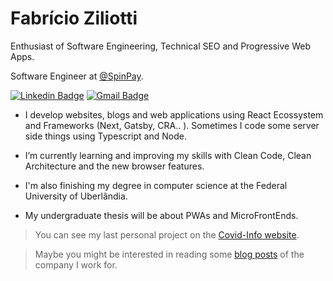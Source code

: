 
# Fabrício Ziliotti

Enthusiast of Software Engineering, Technical SEO and Progressive Web Apps.

Software Engineer at [@SpinPay](https://spinpay.com.br/).

[![Linkedin Badge](https://img.shields.io/badge/-Fabricio%20Ziliotti-9984d5?style=flat-square&logo=Linkedin&logoColor=white&link=https://www.linkedin.com/in/fabricioziliotti/)](https://www.linkedin.com/in/fabricioziliotti/)    [![Gmail Badge](https://img.shields.io/badge/-ffz.ziliotti@gmail.com-9984d5?style=flat-square&logo=Gmail&logoColor=white&link=mailto:ffz.ziliotti@gmail.com)](mailto:ffz.ziliotti@gmail.com)

- I develop websites, blogs and web applications using React Ecossystem and Frameworks (Next, Gatsby, CRA.. ). Sometimes I code some server side things using Typescript and Node.

- I’m currently learning and improving my skills with Clean Code, Clean Architecture and the new browser features.

- I'm also finishing my degree in computer science at the Federal University of Uberlândia.

- My undergraduate thesis will be about PWAs and MicroFrontEnds.

> You can see my last personal project on the [Covid-Info website](http://covidinfo.com.br/).

> Maybe you might be interested in reading some [blog posts](http://blog.spinpay.com.br/) of the company I work for.
